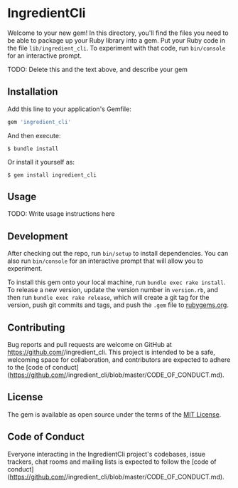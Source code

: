 # IngredientCli

Welcome to your new gem! In this directory, you'll find the files you need to be able to package up your Ruby library into a gem. Put your Ruby code in the file `lib/ingredient_cli`. To experiment with that code, run `bin/console` for an interactive prompt.

TODO: Delete this and the text above, and describe your gem

## Installation

Add this line to your application's Gemfile:

```ruby
gem 'ingredient_cli'
```

And then execute:

    $ bundle install

Or install it yourself as:

    $ gem install ingredient_cli

## Usage

TODO: Write usage instructions here

## Development

After checking out the repo, run `bin/setup` to install dependencies. You can also run `bin/console` for an interactive prompt that will allow you to experiment.

To install this gem onto your local machine, run `bundle exec rake install`. To release a new version, update the version number in `version.rb`, and then run `bundle exec rake release`, which will create a git tag for the version, push git commits and tags, and push the `.gem` file to [rubygems.org](https://rubygems.org).

## Contributing

Bug reports and pull requests are welcome on GitHub at https://github.com/<github username>/ingredient_cli. This project is intended to be a safe, welcoming space for collaboration, and contributors are expected to adhere to the [code of conduct](https://github.com/<github username>/ingredient_cli/blob/master/CODE_OF_CONDUCT.md).


## License

The gem is available as open source under the terms of the [MIT License](https://opensource.org/licenses/MIT).

## Code of Conduct

Everyone interacting in the IngredientCli project's codebases, issue trackers, chat rooms and mailing lists is expected to follow the [code of conduct](https://github.com/<github username>/ingredient_cli/blob/master/CODE_OF_CONDUCT.md).
